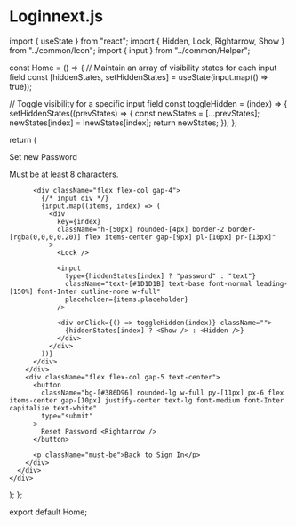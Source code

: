 # Loginnext.js


import { useState } from "react";
import { Hidden, Lock, Rightarrow, Show } from "../common/Icon";
import { input } from "../common/Helper";

const Home = () => {
  // Maintain an array of visibility states for each input field
  const [hiddenStates, setHiddenStates] = useState(input.map(() => true));

  // Toggle visibility for a specific input field
  const toggleHidden = (index) => {
    setHiddenStates((prevStates) => {
      const newStates = [...prevStates];
      newStates[index] = !newStates[index];
      return newStates;
    });
  };

      


  return (
    <div className=" h-screen flex justify-center items-center px-5  max-md:px-4">
      <div className="max-w-[550px] w-full px-[30px] py-8 border-2 border-[rgba(0,0,0,0.20)] rounded-2xl text-center flex flex-col gap-[50px] max-sm:gap-5 max-sm:p-4">
        <div className="flex flex-col gap-[30px]">
          <div className="text-center font-Inter flex flex-col gap-[13px] max-md:gap-1">
            <p className="text-[#1D1D1B] text-4xl font-medium capitalize max-sm:text-3xl">
              Set new Password
            </p>
            <p className="must_be">Must be at least 8 characters.</p>
          </div>

          <div className="flex flex-col gap-4">
            {/* input div */}
            {input.map((items, index) => (
              <div
                key={index}
                className="h-[50px] rounded-[4px] border-2 border-[rgba(0,0,0,0.20)] flex items-center gap-[9px] pl-[10px] pr-[13px]"
              >
                <Lock />

                <input
                  type={hiddenStates[index] ? "password" : "text"}
                  className="text-[#1D1D1B] text-base font-normal leading-[150%] font-Inter outline-none w-full"
                  placeholder={items.placeholder}
                />

                <div onClick={() => toggleHidden(index)} className="">
                  {hiddenStates[index] ? <Show /> : <Hidden />}
                </div>
              </div>
            ))}
          </div>
        </div>
        <div className="flex flex-col gap-5 text-center">
          <button
            className="bg-[#386D96] rounded-lg w-full py-[11px] px-6 flex items-center gap-[10px] justify-center text-lg font-medium font-Inter capitalize text-white"
            type="submit"
          >
            Reset Password <Rightarrow />
          </button>

          <p className="must-be">Back to Sign In</p>
        </div>
      </div>
    </div>
  );
};

export default Home;
